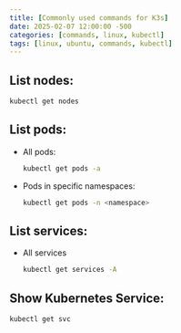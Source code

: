 ```yaml
---
title: [Commonly used commands for K3s]
date: 2025-02-07 12:00:00 -500
categories: [commands, linux, kubectl]
tags: [linux, ubuntu, commands, kubectl]
---
```


## List nodes:
```bash
kubectl get nodes
```

## List pods:

- All pods:
  ```bash
  kubectl get pods -a
  ```
- Pods in specific namespaces:
  ```bash
  kubectl get pods -n <namespace>
  ```

## List services:

- All services
  ```bash
  kubectl get services -A
  ```

## Show Kubernetes Service:

```bash
kubectl get svc
```
